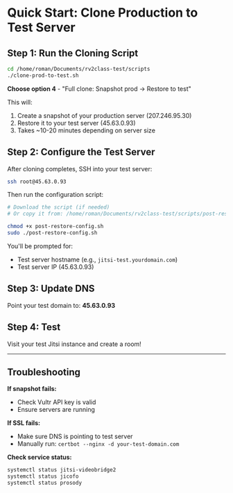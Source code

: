 # Quick Start: Clone Production to Test Server

## Step 1: Run the Cloning Script

```bash
cd /home/roman/Documents/rv2class-test/scripts
./clone-prod-to-test.sh
```

**Choose option 4** - "Full clone: Snapshot prod → Restore to test"

This will:
1. Create a snapshot of your production server (207.246.95.30)
2. Restore it to your test server (45.63.0.93)
3. Takes ~10-20 minutes depending on server size

## Step 2: Configure the Test Server

After cloning completes, SSH into your test server:

```bash
ssh root@45.63.0.93
```

Then run the configuration script:

```bash
# Download the script (if needed)
# Or copy it from: /home/roman/Documents/rv2class-test/scripts/post-restore-config.sh

chmod +x post-restore-config.sh
sudo ./post-restore-config.sh
```

You'll be prompted for:
- Test server hostname (e.g., `jitsi-test.yourdomain.com`)
- Test server IP (45.63.0.93)

## Step 3: Update DNS

Point your test domain to: **45.63.0.93**

## Step 4: Test

Visit your test Jitsi instance and create a room!

---

## Troubleshooting

**If snapshot fails:**
- Check Vultr API key is valid
- Ensure servers are running

**If SSL fails:**
- Make sure DNS is pointing to test server
- Manually run: `certbot --nginx -d your-test-domain.com`

**Check service status:**
```bash
systemctl status jitsi-videobridge2
systemctl status jicofo
systemctl status prosody
```

